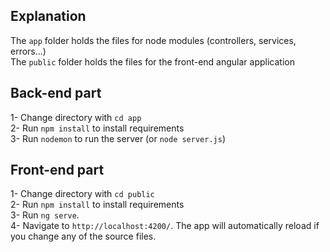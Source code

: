 ## Explanation
The `app` folder holds the files for node modules (controllers, services, errors...) <br />
The `public` folder holds the files for the front-end angular application <br />

## Back-end part
1- Change directory with `cd app` <br />
2- Run `npm install` to install requirements <br />
3- Run `nodemon` to run the server (or `node server.js`) <br />

## Front-end part
1- Change directory with `cd public` <br />
2- Run `npm install` to install requirements <br />
3- Run `ng serve`. <br />
4- Navigate to `http://localhost:4200/`. The app will automatically reload if you change any of the source files. <br />
